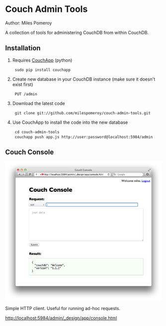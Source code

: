 Couch Admin Tools
=================

Author: Miles Pomeroy

A collection of tools for administering CouchDB from within CouchDB.

Installation
------------

1. Requires [CouchApp](http://couchapp.org/page/couchapp-python) (python) 

        sudo pip install couchapp

1. Create new database in your CouchDB instance (make sure it doesn't exist first)

        PUT /admin

1. Download the latest code

        git clone git://github.com/milespomeroy/couch-admin-tools.git

1. Use CouchApp to install the code into the new database

        cd couch-admin-tools
        couchapp push app.js http://user:password@localhost:5984/admin

Couch Console
-------------

![console screenshot](https://github.com/milespomeroy/couch-admin-tools/raw/master/console-screenshot.png)

Simple HTTP client. Useful for running ad-hoc requests.

<http://localhost:5984/admin/_design/app/console.html>

